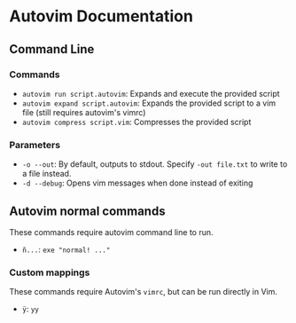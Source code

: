 # Autovim Documentation

## Command Line

### Commands

* `autovim run script.autovim`: Expands and execute the provided script
* `autovim expand script.autovim`: Expands the provided script to a vim file (still requires autovim's vimrc)
* `autovim compress script.vim`: Compresses the provided script

### Parameters

* `-o --out`: By default, outputs to stdout. Specify `-out file.txt` to write to a file instead.
* `-d --debug`: Opens vim messages when done instead of exiting

## Autovim normal commands

These commands require autovim command line to run.

* `ñ...`: `exe "normal! ..."`

### Custom mappings

These commands require Autovim's `vimrc`, but can be run directly in Vim.

* `ÿ`: `yy`
